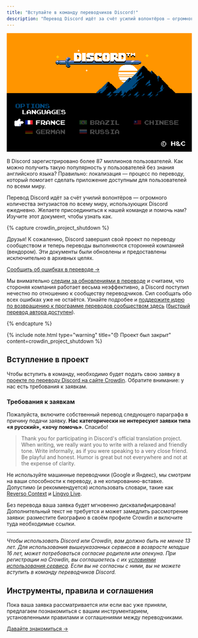 ```yaml
---
title: "Вступайте в команду переводчиков Discord!"
description: "Перевод Discord идёт за счёт усилий волонтёров — огромного количества энтузиастов по всему миру, использующих Discord ежедневно. Желаете помочь нам? Узнайте как вступить в команду!"
---
```


![Анимация выбора языка](/files/languages.gif)

В Discord зарегистрировано более 87 миллионов пользователей. Как можно получить такую популярность у пользователей без знания английского языка? Правильно: локализация — процесс по переводу, который помогает сделать приложение доступным для пользователей по всеми миру.

Перевод Discord идёт за счёт училий волонтёров — огромного количества энтузиастов по всему миру, использующих Discord ежедневно. Желаете присоединиться к нашей команде и помочь нам? Изучите этот документ, чтобы узнать как.

{% capture crowdin_project_shutdown %}

Друзья! К сожалению, Discord завершил свой проект по переводу сообществом и теперь переводы выполняются сторонней компанией (вендором). Эти документы были обновлены и предоставлены исключительно в архивных целях.

[Сообщить об ошибках в переводе →](https://dis.gd/lang-feedback)

Мы внимательно [следим за обновлениями в переводе][monitoring_repo] и считаем, что стороняя компания работает весьма неэффективно, а Discord поступил нечестно по отношению к сообществу переводчиков. Сил сообщать обо всех ошибках уже не остаётся. Узнайте подробее и [поддержите идею по возвращению к программе переводов сообществом здесь][feedback_idea] ([быстрый перевод автора доступен][feedback_idea_ru]).

[monitoring_repo]: https://github.com/Sasha-Sorokin/ru-i18n-issues
[feedback_idea]: https://support.discordapp.com/hc/ru-ru/community/posts/360035224931
[feedback_idea_ru]: https://telegra.ph/Perevod-Discord-vernites-k-perevodu-soobshchestvom-06-07

{% endcapture %}

{% include note.html type="warning" title="😞 Проект был закрыт" content=crowdin_project_shutdown %}

## Вступление в проект

Чтобы вступить в команду, необходимо будет подать свою заявку в [проекте по переводу Discord на сайте Crowdin][discord_crowdin]. Обратите внимание: у нас есть требования к заявкам.

### Требования к заявкам

Пожалуйста, включите собственный перевод следующего параграфа в причину подачи заявку. **Нас категорически не интересуют заявки типа «я русский», «хочу помочь»**. Спасибо!

> Thank you for participating in Discord's official translation project. When writing, we really want you to write with a relaxed and friendly tone. Write informally, as if you were speaking to a very close friend. Be playful and honest. Humor is great but not everywhere and not at the expense of clarity.

Не используйте машинные переводчики (Google и Яндекс), мы смотрим на ваши способности к переводу, а не копированию-вставке. Допустимо (и рекоммендуется) использовать словари, такие как [Reverso Context][reverso_context] и [Lingvo Live][lingvo_live].

Без перевода ваша заявка будет мгновенно дисквалифицирована! Дополнительный текст не требуется и может замедлить рассмотрение заявки: разместите биографию в своём профиле Crowdin и включите туда необходимые ссылки.

---

*Чтобы использовать Discord или Crowdin, вам должно быть не менее 13 лет. Для использования вышеуказанных сервисов в возврасте младше 16 лет, может потребоваться согласие родителя или опекуна. При регистрации на Crowdin, вы соглашаетесь с их [условиями использования сервиса][crowdin_tos]. Если вы не согласны с ними, вы не можете вступить в команду переводчиков Discord.*


## Инструменты, правила и соглашения

Пока ваша заявка рассматривается или если вас уже приняли, предлагаем познакомиться с вашим инструментарием, установленными правилами и соглашениями между переводчиками.

[Давайте знакомиться →](docs/translation)

[discord_crowdin]: https://crowdin.com/project/discord
[reverso_context]: https://context.reverso.net
[lingvo_live]: https://www.lingvolive.com
[crowdin_tos]: https://support.crowdin.com/terms/
